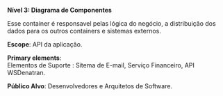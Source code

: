 **Nível 3: Diagrama de Componentes**

Esse container é responsavel pelas lógica do negócio, a distribuição dos dados para os outros containers e sistemas externos.

**Escope**: API da aplicação.

**Primary elements**:  
Elementos de Suporte : Sitema de E-mail, Serviço Financeiro, API WSDenatran.

**Público Alvo**: Desenvolvedores e Arquitetos de Software.